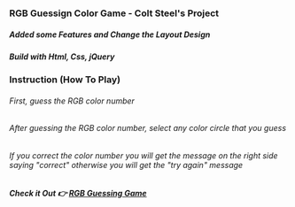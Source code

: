 ### RGB Guessign Color Game - Colt Steel's Project

##### Added some Features and Change the Layout Design

##### Build with Html, Css, jQuery

### Instruction (How To Play)

###### First, guess the _RGB_ color number

###### After guessing the _RGB_ color number, select any color circle that you guess

###### If you correct the color number you will get the message on the right side saying "correct" otherwise you will get the "try again" message

##### Check it Out 👉 [RGB Guessing Game]

[rgb guessing game]: https://nabintmg.github.io/RGB-Color-Guessing-Game/
